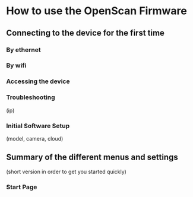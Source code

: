 
# How to use the OpenScan Firmware

## Connecting to the device for the first time

### By ethernet

### By wifi

### Accessing the device

### Troubleshooting
(ip)

### Initial Software Setup

(model, camera, cloud)

## Summary of the different menus and settings
(short version in order to get you started quickly)

### Start Page
### 
